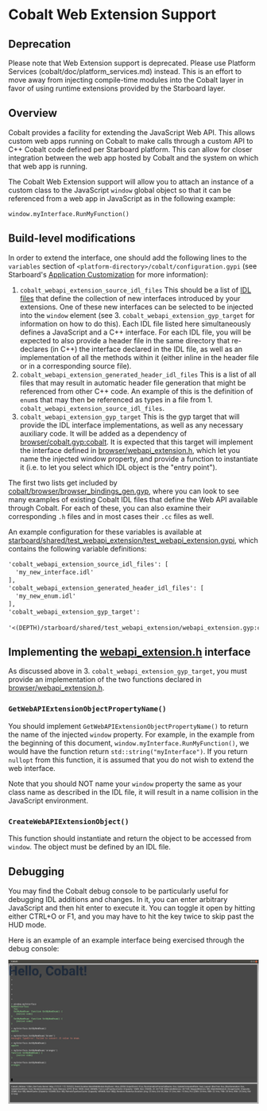 # Cobalt Web Extension Support

## Deprecation
Please note that Web Extension support is deprecated. Please use Platform
Services (cobalt/doc/platform_services.md) instead. This is an effort to move
away from injecting compile-time modules into the Cobalt layer in favor of
using runtime extensions provided by the Starboard layer.

## Overview
Cobalt provides a facility for extending the JavaScript Web API.  This allows
custom web apps running on Cobalt to make calls through a custom API to
C++ Cobalt code defined per Starboard platform.  This can allow for closer
integration between the web app hosted by Cobalt and the system on which that
web app is running.

The Cobalt Web Extension support will allow you to attach an instance of a
custom class to the JavaScript `window` global object so that it can be
referenced from a web app in JavaScript as in the following example:

```
window.myInterface.RunMyFunction()
```

## Build-level modifications

In order to extend the interface, one should add the following lines to the
`variables` section of `<platform-directory>/cobalt/configuration.gypi` (see
Starboard's
[Application Customization](../../starboard/doc/building.md#application-customization)
for more information):

1. `cobalt_webapi_extension_source_idl_files`
   This should be a list of [IDL files](https://en.wikipedia.org/wiki/Web_IDL)
   that define the collection of new interfaces introduced by your extensions.
   One of these new interfaces can be selected to be injected into the `window`
   element (see 3. `cobalt_webapi_extension_gyp_target` for information on how
   to do this).  Each IDL file listed here simultaneously defines a JavaScript
   and a C++ interface.  For each IDL file, you will be expected to also provide
   a header file in the same directory that re-declares (in C++) the interface
   declared in the IDL file, as well as an implementation of all the methods
   within it (either inline in the header file or in a corresponding source
   file).
2. `cobalt_webapi_extension_generated_header_idl_files`
   This is a list of all files that may result in automatic header file
   generation that might be referenced from other C++ code.  An example of
   this is the definition of `enum`s that may then be referenced as types in
   a file from 1. `cobalt_webapi_extension_source_idl_files`.
3. `cobalt_webapi_extension_gyp_target`
   This is the gyp target that will provide the IDL interface implementations,
   as well as any necessary auxiliary code.  It will be added as a dependency of
   [browser/cobalt.gyp:cobalt](../browser/cobalt.gyp).  It is expected that
   this target will implement the interface defined in
   [browser/webapi_extension.h](../browser/webapi_extension.h), which let you
   name the injected window property, and provide a function to instantiate it
   (i.e. to let you select which IDL object is the "entry point").

The first two lists get included by
[cobalt/browser/browser_bindings_gen.gyp](cobalt/browser/browser_bindings_gen.gyp),
where you can look to see many examples of existing Cobalt IDL files that define
the Web API available through Cobalt.  For each of these, you can also
examine their corresponding `.h` files and in most cases their `.cc` files as
well.

An example configuration for these variables is available at
[starboard/shared/test_webapi_extension/test_webapi_extension.gypi](../../starboard/shared/test_webapi_extension/test_webapi_extension.gypi), which
contains the following variable definitions:

```
'cobalt_webapi_extension_source_idl_files': [
  'my_new_interface.idl'
],
'cobalt_webapi_extension_generated_header_idl_files': [
  'my_new_enum.idl'
],
'cobalt_webapi_extension_gyp_target':
  '<(DEPTH)/starboard/shared/test_webapi_extension/webapi_extension.gyp:cobalt_test_webapi_extension',
```

## Implementing the [webapi_extension.h](../browser/webapi_extension.h) interface

As discussed above in 3. `cobalt_webapi_extension_gyp_target`, you must provide
an implementation of the two functions declared in
[browser/webapi_extension.h](../browser/webapi_extension.h).

### `GetWebAPIExtensionObjectPropertyName()`
You should implement `GetWebAPIExtensionObjectPropertyName()` to return the name
of the injected `window` property.  For example, in the example from the
beginning of this document, `window.myInterface.RunMyFunction()`, we would have
the function return `std::string("myInterface")`.  If you return `nullopt` from
this function, it is assumed that you do not wish to extend the web interface.

Note that you should NOT name your `window` property the same as your class name
as described in the IDL file, it will result in a name collision in the
JavaScript environment.

### `CreateWebAPIExtensionObject()`
This function should instantiate and return the object to be accessed from
`window`.  The object must be defined by an IDL file.

## Debugging
You may find the Cobalt debug console to be particularly useful for debugging
IDL additions and changes.  In it, you can enter arbitrary JavaScript and then
hit enter to execute it.  You can toggle it open by hitting either CTRL+O or
F1, and you may have to hit the key twice to skip past the HUD mode.

Here is an example of an example interface being exercised through the
debug console:

![Debug console web extension example](resources/webapi_extension_example.jpg)
